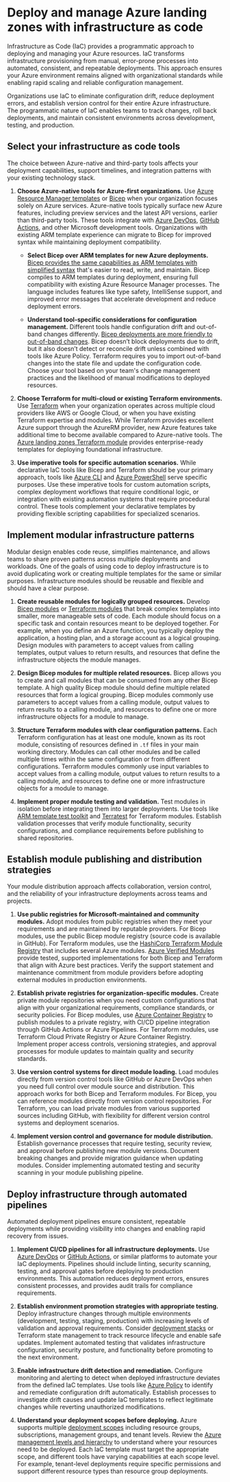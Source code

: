 # Deploy and manage Azure landing zones with infrastructure as code

Infrastructure as Code (IaC) provides a programmatic approach to deploying and managing your Azure resources. IaC transforms infrastructure provisioning from manual, error-prone processes into automated, consistent, and repeatable deployments. This approach ensures your Azure environment remains aligned with organizational standards while enabling rapid scaling and reliable configuration management.

Organizations use IaC to eliminate configuration drift, reduce deployment errors, and establish version control for their entire Azure infrastructure. The programmatic nature of IaC enables teams to track changes, roll back deployments, and maintain consistent environments across development, testing, and production.

## Select your infrastructure as code tools

The choice between Azure-native and third-party tools affects your deployment capabilities, support timelines, and integration patterns with your existing technology stack.

1. **Choose Azure-native tools for Azure-first organizations.** Use [Azure Resource Manager templates](/azure/azure-resource-manager/templates/overview) or [Bicep](/azure/azure-resource-manager/bicep/overview) when your organization focuses solely on Azure services. Azure-native tools typically surface new Azure features, including preview services and the latest API versions, earlier than third-party tools. These tools integrate with [Azure DevOps](/azure/devops/pipelines/), [GitHub Actions](/azure/azure-resource-manager/bicep/deploy-github-actions), and other Microsoft development tools. Organizations with existing ARM template experience can migrate to Bicep for improved syntax while maintaining deployment compatibility.

    - **Select Bicep over ARM templates for new Azure deployments.** [Bicep provides the same capabilities as ARM templates with simplified syntax](/azure/azure-resource-manager/bicep/overview) that's easier to read, write, and maintain. Bicep compiles to ARM templates during deployment, ensuring full compatibility with existing Azure Resource Manager processes. The language includes features like type safety, IntelliSense support, and improved error messages that accelerate development and reduce deployment errors.

    - **Understand tool-specific considerations for configuration management.** Different tools handle configuration drift and out-of-band changes differently. [Bicep deployments are more friendly to out-of-band changes](/azure/developer/terraform/comparing-terraform-and-bicep#out-of-band-changes). Bicep doesn’t block deployments due to drift, but it also doesn’t detect or reconcile drift unless combined with tools like Azure Policy. Terraform requires you to import out-of-band changes into the state file and update the configuration code. Choose your tool based on your team's change management practices and the likelihood of manual modifications to deployed resources.

2. **Choose Terraform for multi-cloud or existing Terraform environments.** Use [Terraform](/azure/developer/terraform/overview) when your organization operates across multiple cloud providers like AWS or Google Cloud, or when you have existing Terraform expertise and modules. While Terraform provides excellent Azure support through the AzureRM provider, new Azure features take additional time to become available compared to Azure-native tools. The [Azure landing zones Terraform module](../landing-zone/deploy-landing-zones-with-terraform.md) provides enterprise-ready templates for deploying foundational infrastructure.

3. **Use imperative tools for specific automation scenarios.** While declarative IaC tools like Bicep and Terraform should be your primary approach, tools like [Azure CLI](/cli/azure/) and [Azure PowerShell](/powershell/azure/) serve specific purposes. Use these imperative tools for custom automation scripts, complex deployment workflows that require conditional logic, or integration with existing automation systems that require procedural control. These tools complement your declarative templates by providing flexible scripting capabilities for specialized scenarios.

## Implement modular infrastructure patterns

Modular design enables code reuse, simplifies maintenance, and allows teams to share proven patterns across multiple deployments and workloads. One of the goals of using code to deploy infrastructure is to avoid duplicating work or creating multiple templates for the same or similar purposes. Infrastructure modules should be reusable and flexible and should have a clear purpose.

1. **Create reusable modules for logically grouped resources.** Develop [Bicep modules](/azure/azure-resource-manager/bicep/modules) or [Terraform modules](/azure/developer/terraform/overview) that break complex templates into smaller, more manageable sets of code. Each module should focus on a specific task and contain resources meant to be deployed together. For example, when you define an Azure function, you typically deploy the application, a hosting plan, and a storage account as a logical grouping. Design modules with parameters to accept values from calling templates, output values to return results, and resources that define the infrastructure objects the module manages.

2. **Design Bicep modules for multiple related resources.** Bicep allows you to create and call modules that can be consumed from any other Bicep template. A high quality Bicep module should define multiple related resources that form a logical grouping. Bicep modules commonly use parameters to accept values from a calling module, output values to return results to a calling module, and resources to define one or more infrastructure objects for a module to manage.

3. **Structure Terraform modules with clear configuration patterns.** Each Terraform configuration has at least one module, known as its root module, consisting of resources defined in `.tf` files in your main working directory. Modules can call other modules and be called multiple times within the same configuration or from different configurations. Terraform modules commonly use input variables to accept values from a calling module, output values to return results to a calling module, and resources to define one or more infrastructure objects for a module to manage.

4. **Implement proper module testing and validation.** Test modules in isolation before integrating them into larger deployments. Use tools like [ARM template test toolkit](/azure/azure-resource-manager/templates/test-toolkit) and [Terratest](https://terratest.gruntwork.io/) for Terraform modules. Establish validation processes that verify module functionality, security configurations, and compliance requirements before publishing to shared repositories.

## Establish module publishing and distribution strategies

Your module distribution approach affects collaboration, version control, and the reliability of your infrastructure deployments across teams and projects.

1. **Use public registries for Microsoft-maintained and community modules.** Adopt modules from public registries when they meet your requirements and are maintained by reputable providers. For Bicep modules, use the public Bicep module registry (source code is available in GitHub). For Terraform modules, use the [HashiCorp Terraform Module Registry](https://registry.terraform.io/namespaces/Azure) that includes several Azure modules. [Azure Verified Modules](https://azure.github.io/Azure-Verified-Modules/overview/introduction/) provide tested, supported implementations for both Bicep and Terraform that align with Azure best practices. Verify the support statement and maintenance commitment from module providers before adopting external modules in production environments.

2. **Establish private registries for organization-specific modules.** Create private module repositories when you need custom configurations that align with your organizational requirements, compliance standards, or security policies. For Bicep modules, use [Azure Container Registry](/azure/container-registry/container-registry-modules-intro) to publish modules to a private registry, with CI/CD pipeline integration through GitHub Actions or Azure Pipelines. For Terraform modules, use Terraform Cloud Private Registry or Azure Container Registry. Implement proper access controls, versioning strategies, and approval processes for module updates to maintain quality and security standards.

3. **Use version control systems for direct module loading.** Load modules directly from version control tools like GitHub or Azure DevOps when you need full control over module source and distribution. This approach works for both Bicep and Terraform modules. For Bicep, you can reference modules directly from version control repositories. For Terraform, you can load private modules from various supported sources including GitHub, with flexibility for different version control systems and deployment scenarios.

4. **Implement version control and governance for module distribution.** Establish governance processes that require testing, security review, and approval before publishing new module versions. Document breaking changes and provide migration guidance when updating modules. Consider implementing automated testing and security scanning in your module publishing pipeline.

## Deploy infrastructure through automated pipelines

Automated deployment pipelines ensure consistent, repeatable deployments while providing visibility into changes and enabling rapid recovery from issues.

1. **Implement CI/CD pipelines for all infrastructure deployments.** Use [Azure DevOps](/azure/devops/pipelines/) or [GitHub Actions](/azure/azure-resource-manager/bicep/deploy-github-actions), or similar platforms to automate your IaC deployments. Pipelines should include linting, security scanning, testing, and approval gates before deploying to production environments. This automation reduces deployment errors, ensures consistent processes, and provides audit trails for compliance requirements.

2. **Establish environment promotion strategies with appropriate testing.** Deploy infrastructure changes through multiple environments (development, testing, staging, production) with increasing levels of validation and approval requirements. Consider [deployment stacks](/azure/azure-resource-manager/bicep/deployment-stacks) or Terraform state management to track resource lifecycle and enable safe updates. Implement automated testing that validates infrastructure configuration, security posture, and functionality before promoting to the next environment.

3. **Enable infrastructure drift detection and remediation.** Configure monitoring and alerting to detect when deployed infrastructure deviates from the defined IaC templates. Use tools like [Azure Policy](/azure/governance/policy/overview) to identify and remediate configuration drift automatically. Establish processes to investigate drift causes and update IaC templates to reflect legitimate changes while reverting unauthorized modifications.

4. **Understand your deployment scopes before deploying.** Azure supports multiple [deployment scopes](/azure/azure-resource-manager/templates/deploy-to-resource-group) including resource groups, subscriptions, management groups, and tenant levels. Review the [Azure management levels and hierarchy](../azure-setup-guide/organize-resources.md) to understand where your resources need to be deployed. Each IaC template must target the appropriate scope, and different tools have varying capabilities at each scope level. For example, tenant-level deployments require specific permissions and support different resource types than resource group deployments.
